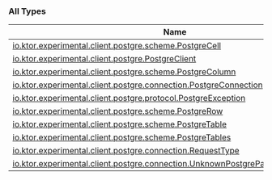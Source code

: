 

### All Types

| Name | Summary |
|---|---|
| [io.ktor.experimental.client.postgre.scheme.PostgreCell](../io.ktor.experimental.client.postgre.scheme/-postgre-cell/index.md) |  |
| [io.ktor.experimental.client.postgre.PostgreClient](../io.ktor.experimental.client.postgre/-postgre-client/index.md) | https://www.postgresql.org/docs/11/static/index.html |
| [io.ktor.experimental.client.postgre.scheme.PostgreColumn](../io.ktor.experimental.client.postgre.scheme/-postgre-column/index.md) |  |
| [io.ktor.experimental.client.postgre.connection.PostgreConnection](../io.ktor.experimental.client.postgre.connection/-postgre-connection/index.md) |  |
| [io.ktor.experimental.client.postgre.protocol.PostgreException](../io.ktor.experimental.client.postgre.protocol/-postgre-exception/index.md) | TODO: remove map |
| [io.ktor.experimental.client.postgre.scheme.PostgreRow](../io.ktor.experimental.client.postgre.scheme/-postgre-row/index.md) |  |
| [io.ktor.experimental.client.postgre.scheme.PostgreTable](../io.ktor.experimental.client.postgre.scheme/-postgre-table/index.md) |  |
| [io.ktor.experimental.client.postgre.scheme.PostgreTables](../io.ktor.experimental.client.postgre.scheme/-postgre-tables/index.md) |  |
| [io.ktor.experimental.client.postgre.connection.RequestType](../io.ktor.experimental.client.postgre.connection/-request-type/index.md) |  |
| [io.ktor.experimental.client.postgre.connection.UnknownPostgrePacketTypeException](../io.ktor.experimental.client.postgre.connection/-unknown-postgre-packet-type-exception.md) |  |
